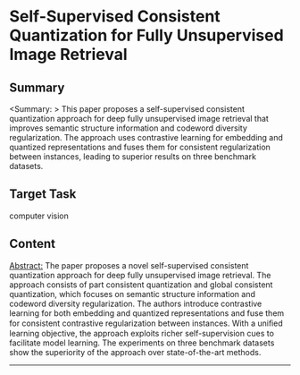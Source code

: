 # Self-Supervised Consistent Quantization for Fully Unsupervised Image Retrieval

## Summary

<Summary: > This paper proposes a self-supervised consistent quantization approach for deep fully unsupervised image retrieval that improves semantic structure information and codeword diversity regularization. The approach uses contrastive learning for embedding and quantized representations and fuses them for consistent regularization between instances, leading to superior results on three benchmark datasets.


## Target Task

computer vision

## Content

<Abstract:>
The paper proposes a novel self-supervised consistent quantization approach for deep fully unsupervised image retrieval. The approach consists of part consistent quantization and global consistent quantization, which focuses on semantic structure information and codeword diversity regularization. The authors introduce contrastive learning for both embedding and quantized representations and fuse them for consistent contrastive regularization between instances. With a uniﬁed learning objective, the approach exploits richer self-supervision cues to facilitate model learning. The experiments on three benchmark datasets show the superiority of the approach over state-of-the-art methods.



---

